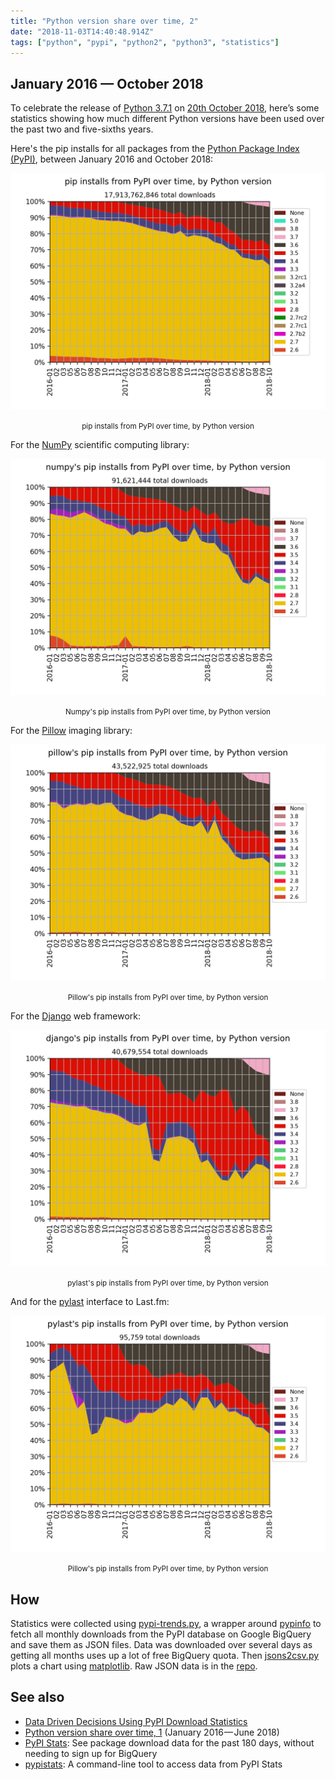 ```yaml
---
title: "Python version share over time, 2"
date: "2018-11-03T14:40:48.914Z"
tags: ["python", "pypi", "python2", "python3", "statistics"]
---
```


## January 2016 — October 2018

To celebrate the release of
[Python 3.7.1](https://www.python.org/downloads/release/python-371/) on
[20th October 2018](https://peps.python.org/pep-0537/), here’s some statistics showing
how much different Python versions have been used over the past two and five-sixths
years.

Here's the pip installs for all packages from the
[Python Package Index (PyPI)](https://pypi.org/), between January 2016 and October 2018:

![pypi](pypi.png)

<center><small>pip installs from PyPI over time, by Python version</small></center>

For the [NumPy](https://github.com/numpy/numpy) scientific computing library:

![NumPy](numpy.png)

<center><small>Numpy's pip installs from PyPI over time, by Python version</small></center>

For the [Pillow](https://github.com/python-pillow/Pillow) imaging library:

![pillow](pillow.png)

<center><small>Pillow's pip installs from PyPI over time, by Python version</small></center>

For the [Django](https://github.com/django/django) web framework:

![django](django.png)

<center><small>pylast's pip installs from PyPI over time, by Python version</small></center>

And for the [pylast](https://github.com/pylast/pylast) interface to Last.fm:

![pylast](pylast.png)

<center><small>Pillow's pip installs from PyPI over time, by Python version</small></center>

## How

Statistics were collected using
[pypi-trends.py](https://github.com/hugovk/pypi-tools/blob/master/pypi-trends.py), a
wrapper around [pypinfo](https://github.com/ofek/pypinfo) to fetch all monthly downloads
from the PyPI database on Google BigQuery and save them as JSON files. Data was
downloaded over several days as getting all months uses up a lot of free BigQuery quota.
Then [jsons2csv.py](https://github.com/hugovk/pypi-tools/blob/master/jsons2csv.py) plots
a chart using [matplotlib](https://github.com/matplotlib/matplotlib). Raw JSON data is
in the [repo](https://github.com/hugovk/pypi-tools/tree/master/data).

## See also

- [Data Driven Decisions Using PyPI Download Statistics](https://langui.sh/2016/12/09/data-driven-decisions/)
- [Python version share over time, 1](../../2018/python-version-share-over-time-1/)
  (January 2016 — June 2018)
- [PyPI Stats](https://pypistats.org/): See package download data for the past 180 days,
  without needing to sign up for BigQuery
- [pypistats](https://github.com/hugovk/pypistats): A command-line tool to access data
  from PyPI Stats
